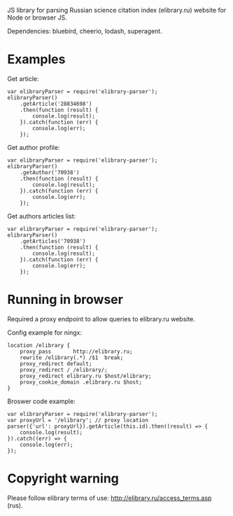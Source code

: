 JS library for parsing Russian science citation index (elibrary.ru) website for Node or browser JS.

Dependencies: bluebird, cheerio, lodash, superagent.

# Examples

Get article:
```
var elibraryParser = require('elibrary-parser');
elibraryParser()
	.getArticle('28834698')
	.then(function (result) {
		console.log(result);
	}).catch(function (err) {
		console.log(err);
	});

```

Get author profile:
```
var elibraryParser = require('elibrary-parser');
elibraryParser()
	.getAuthor('70938')
	.then(function (result) {
		console.log(result);
	}).catch(function (err) {
		console.log(err);
	});

```

Get authors articles list:
```
var elibraryParser = require('elibrary-parser');
elibraryParser()
	.getArticles('70938')
	.then(function (result) {
		console.log(result);
	}).catch(function (err) {
		console.log(err);
	});
``` 

# Running in browser

Required a proxy endpoint to allow queries to elibrary.ru website.

Config example for ningx:

```
location /elibrary {
	proxy_pass       http://elibrary.ru;
	rewrite /elibrary(.*) /$1  break;
	proxy_redirect default;
	proxy_redirect / /elibrary/;
	proxy_redirect elibrary.ru $host/elibrary;
	proxy_cookie_domain .elibrary.ru $host;
}
```

Broswer code example:
```
var elibraryParser = require('elibrary-parser');
var proxyUrl = '/elibrary'; // proxy location
parser({'url': proxyUrl}).getArticle(this.id).then((result) => {
	console.log(result);
}).catch((err) => {
	console.log(err);
});

```

# Copyright warning
Please follow elibrary terms of use: http://elibrary.ru/access_terms.asp (rus).
